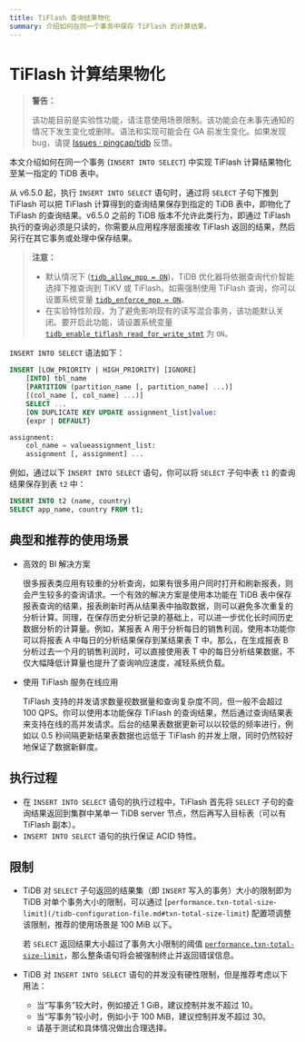 ```yaml
---
title: TiFlash 查询结果物化
summary: 介绍如何在同一个事务中保存 TiFlash 的计算结果。
---
```


# TiFlash 计算结果物化

> **警告：**
>
> 该功能目前是实验性功能，请注意使用场景限制。该功能会在未事先通知的情况下发生变化或删除。语法和实现可能会在 GA 前发生变化。如果发现 bug，请提 [Issues · pingcap/tidb](https://github.com/pingcap/tidb/issues) 反馈。

本文介绍如何在同一个事务 (`INSERT INTO SELECT`) 中实现 TiFlash 计算结果物化至某一指定的 TiDB 表中。

从 v6.5.0 起，执行 `INSERT INTO SELECT` 语句时，通过将 `SELECT` 子句下推到 TiFlash 可以把 TiFlash 计算得到的查询结果保存到指定的 TiDB 表中，即物化了 TiFlash 的查询结果。v6.5.0 之前的 TiDB 版本不允许此类行为，即通过 TiFlash 执行的查询必须是只读的，你需要从应用程序层面接收 TiFlash 返回的结果，然后另行在其它事务或处理中保存结果。

> **注意：**
>
> - 默认情况下 ([`tidb_allow_mpp = ON`](/system-variables#tidb_allow_mpp-从-v50-版本开始引入))，TiDB 优化器将依据查询代价智能选择下推查询到 TiKV 或 TiFlash。如需强制使用 TiFlash 查询，你可以设置系统变量 [`tidb_enforce_mpp = ON`](/system-variables#tidb_enforce_mpp-从-v51-版本开始引入)。
> - 在实验特性阶段，为了避免影响现有的读写混合事务，该功能默认关闭。要开启此功能，请设置系统变量 [`tidb_enable_tiflash_read_for_write_stmt`](/system-variables#tidb_enable_tiflash_read_for_write_stmt) 为 `ON`。

`INSERT INTO SELECT` 语法如下：

```sql
INSERT [LOW_PRIORITY | HIGH_PRIORITY] [IGNORE]
    [INTO] tbl_name
    [PARTITION (partition_name [, partition_name] ...)]
    [(col_name [, col_name] ...)]
    SELECT ...
    [ON DUPLICATE KEY UPDATE assignment_list]value:
    {expr | DEFAULT}

assignment:
    col_name = valueassignment_list:
    assignment [, assignment] ...
```

例如，通过以下 `INSERT INTO SELECT` 语句，你可以将 `SELECT` 子句中表 `t1` 的查询结果保存到表 `t2` 中：

```sql
INSERT INTO t2 (name, country)
SELECT app_name, country FROM t1;
```

## 典型和推荐的使用场景

- 高效的 BI 解决方案

    很多报表类应用有较重的分析查询，如果有很多用户同时打开和刷新报表，则会产生较多的查询请求。一个有效的解决方案是使用本功能在 TiDB 表中保存报表查询的结果，报表刷新时再从结果表中抽取数据，则可以避免多次重复的分析计算。同理，在保存历史分析记录的基础上，可以进一步优化长时间历史数据分析的计算量。例如，某报表 A 用于分析每日的销售利润，使用本功能你可以将报表 A 中每日的分析结果保存到某结果表 T 中。那么，在生成报表 B 分析过去一个月的销售利润时，可以直接使用表 T 中的每日分析结果数据，不仅大幅降低计算量也提升了查询响应速度，减轻系统负载。

- 使用 TiFlash 服务在线应用

    TiFlash 支持的并发请求数量视数据量和查询复杂度不同，但一般不会超过 100 QPS。你可以使用本功能保存 TiFlash 的查询结果，然后通过查询结果表来支持在线的高并发请求。后台的结果表数据更新可以以较低的频率进行，例如以 0.5 秒间隔更新结果表数据也远低于 TiFlash 的并发上限，同时仍然较好地保证了数据新鲜度。

## 执行过程

* 在 `INSERT INTO SELECT` 语句的执行过程中，TiFlash 首先将 `SELECT` 子句的查询结果返回到集群中某单一 TiDB server 节点，然后再写入目标表（可以有 TiFlash 副本）。
* `INSERT INTO SELECT` 语句的执行保证 ACID 特性。

## 限制

* TiDB 对 `SELECT` 子句返回的结果集（即 `INSERT` 写入的事务）大小的限制即为 TiDB 对单个事务大小的限制，可以通过 [`performance.txn-total-size-limit](/tidb-configuration-file.md#txn-total-size-limit`) 配置项调整该限制，推荐的使用场景是 100 MiB 以下。

    若 `SELECT` 返回结果大小超过了事务大小限制的阈值 [`performance.txn-total-size-limit`](/tidb-configuration-file.md#txn-total-size-limit)，那么整条语句将会被强制终止并返回错误信息。

* TiDB 对 `INSERT INTO SELECT` 语句的并发没有硬性限制，但是推荐考虑以下用法：

    * 当“写事务”较大时，例如接近 1 GiB，建议控制并发不超过 10。
    * 当“写事务”较小时，例如小于 100 MiB，建议控制并发不超过 30。
    * 请基于测试和具体情况做出合理选择。